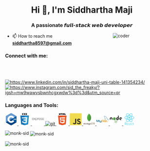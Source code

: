 <h1 align="center">Hi 👋, I'm Siddhartha Maji</h1>
<h3 align="center">A passionate 𝙛𝙪𝙡𝙡-𝙨𝙩𝙖𝙘𝙠 𝙬𝙚𝙗 𝙙𝙚𝙫𝙚𝙡𝙤𝙥𝙚𝙧</h3>
<img align="right" height="150px" width="150px"alt="coder" src="https://www.bing.com/th/id/OGC.81178b47a8598f0c81c4799f2cdd4057?pid=1.7&rurl=https%3a%2f%2fcdn.filestackcontent.com%2fefbSR18hT5uRKuo0zoMA&ehk=zs%2bkK9YczPNWfn9uKYeHtyVFDP63Xmr9DOGFN0llU3c%3d">

- 📫 How to reach me **siddhartha8597@gmail.com**

<h3 align="left">Connect with me:</h3>
<p align="left">
<a href="https://linkedin.com/in/https://www.linkedin.com/in/siddhartha-maji-uni-table-141354234/" target="blank"><img align="center" src="https://raw.githubusercontent.com/rahuldkjain/github-profile-readme-generator/master/src/images/icons/Social/linked-in-alt.svg" alt="https://www.linkedin.com/in/siddhartha-maji-uni-table-141354234/" height="30" width="40" /></a>
<a href="https://instagram.com/https://www.instagram.com/sid_the_freaky/?igsh=mw9wawvsbwnhcgxwdw%3d%3d&utm_source=qr" target="blank"><img align="center" src="https://raw.githubusercontent.com/rahuldkjain/github-profile-readme-generator/master/src/images/icons/Social/instagram.svg" alt="https://www.instagram.com/sid_the_freaky/?igsh=mw9wawvsbwnhcgxwdw%3d%3d&utm_source=qr" height="30" width="40" /></a>
</p>

<h3 align="left">Languages and Tools:</h3>
<p align="left"> <a href="https://www.w3schools.com/cpp/" target="_blank" rel="noreferrer"> <img src="https://raw.githubusercontent.com/devicons/devicon/master/icons/cplusplus/cplusplus-original.svg" alt="cplusplus" width="40" height="40"/> </a> <a href="https://www.w3schools.com/css/" target="_blank" rel="noreferrer"> <img src="https://raw.githubusercontent.com/devicons/devicon/master/icons/css3/css3-original-wordmark.svg" alt="css3" width="40" height="40"/> </a> <a href="https://expressjs.com" target="_blank" rel="noreferrer"> <img src="https://raw.githubusercontent.com/devicons/devicon/master/icons/express/express-original-wordmark.svg" alt="express" width="40" height="40"/> </a> <a href="https://git-scm.com/" target="_blank" rel="noreferrer"> <img src="https://www.vectorlogo.zone/logos/git-scm/git-scm-icon.svg" alt="git" width="40" height="40"/> </a> <a href="https://www.w3.org/html/" target="_blank" rel="noreferrer"> <img src="https://raw.githubusercontent.com/devicons/devicon/master/icons/html5/html5-original-wordmark.svg" alt="html5" width="40" height="40"/> </a> <a href="https://developer.mozilla.org/en-US/docs/Web/JavaScript" target="_blank" rel="noreferrer"> <img src="https://raw.githubusercontent.com/devicons/devicon/master/icons/javascript/javascript-original.svg" alt="javascript" width="40" height="40"/> </a> <a href="https://www.mongodb.com/" target="_blank" rel="noreferrer"> <img src="https://raw.githubusercontent.com/devicons/devicon/master/icons/mongodb/mongodb-original-wordmark.svg" alt="mongodb" width="40" height="40"/> </a> <a href="https://www.mysql.com/" target="_blank" rel="noreferrer"> <img src="https://raw.githubusercontent.com/devicons/devicon/master/icons/mysql/mysql-original-wordmark.svg" alt="mysql" width="40" height="40"/> </a> <a href="https://nodejs.org" target="_blank" rel="noreferrer"> <img src="https://raw.githubusercontent.com/devicons/devicon/master/icons/nodejs/nodejs-original-wordmark.svg" alt="nodejs" width="40" height="40"/> </a> <a href="https://reactjs.org/" target="_blank" rel="noreferrer"> <img src="https://raw.githubusercontent.com/devicons/devicon/master/icons/react/react-original-wordmark.svg" alt="react" width="40" height="40"/> </a> </p>

<p><img align="left" src="https://github-readme-stats.vercel.app/api/top-langs?username=monk-sid&show_icons=true&locale=en&layout=compact" alt="monk-sid" /></p>

<p>&nbsp;<img align="center" src="https://github-readme-stats.vercel.app/api?username=monk-sid&show_icons=true&locale=en" alt="monk-sid" /></p>

<p><img align="center" src="https://github-readme-streak-stats.herokuapp.com/?user=monk-sid&" alt="monk-sid" /></p>
